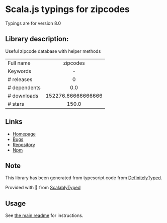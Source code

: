
# Scala.js typings for zipcodes

Typings are for version 8.0

## Library description:
Useful zipcode database with helper methods

|                    |                 |
| ------------------ | :-------------: |
| Full name          | zipcodes |
| Keywords           | - |
| # releases         | 0 |
| # dependents       | 0.0 |
| # downloads        | 152276.66666666666 |
| # stars            | 150.0 |

## Links
- [Homepage](https://github.com/davglass/zipcodes#readme)
- [Bugs](http://github.com/davglass/zipcodes/issues)
- [Repository](https://github.com/davglass/zipcodes)
- [Npm](https://www.npmjs.com/package/zipcodes)
    


## Note
This library has been generated from typescript code from [DefinitelyTyped](https://definitelytyped.org).

Provided with :purple_heart: from [ScalablyTyped](https://github.com/oyvindberg/ScalablyTyped)

## Usage
See [the main readme](../../readme.md) for instructions.


